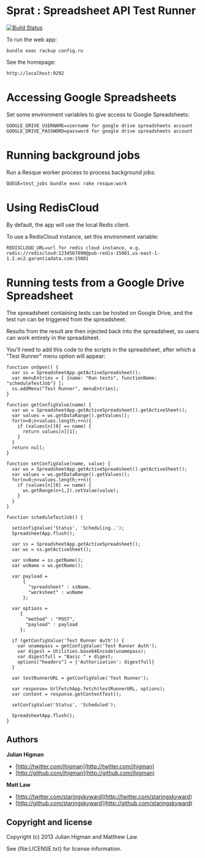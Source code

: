 Sprat : Spreadsheet API Test Runner
===================================


[![Build Status](https://travis-ci.org/[YOUR_GITHUB_USERNAME]/[YOUR_PROJECT_NAME].png)](https://travis-ci.org/[YOUR_GITHUB_USERNAME]/[YOUR_PROJECT_NAME])


To run the web app:

	bundle exec rackup config.ru

See the homepage:

	http://localhost:9292


Accessing Google Spreadsheets
=============================

Set some environment variables to give access to Google Spreadsheets:

	GOOGLE_DRIVE_USERNAME=username for google drive spreadsheets account
	GOOGLE_DRIVE_PASSWORD=password for google drive spreadsheets account


Running background jobs
=======================

Run a Resque worker process to process background jobs:

	QUEUE=test_jobs bundle exec rake resque:work


Using RedisCloud
================

By default, the app will use the local Redis client.

To use a RedisCloud instance, set this environment variable:

	REDISCLOUD_URL=url for redis cloud instance, e.g. redis://rediscloud:1234567890@pub-redis-15001.us-east-1-1.2.ec2.garantiadata.com:15001



Running tests from a Google Drive Spreadsheet
=============================================

The spreadsheet containing tests can be hosted on Google Drive, and the test run can be triggered from the spreadsheet. 

Results from the result are then injected back into the spreadsheet, so users can work entirely in the spreadsheet.

You'll need to add this code to the scripts in the spreadsheet, after which a "Test Runner" menu option will appear:




	function onOpen() {
	  var ss = SpreadsheetApp.getActiveSpreadsheet();
	  var menuEntries = [ {name: "Run tests", functionName: "scheduleTestJob"} ];
	  ss.addMenu("Test Runner", menuEntries);
	}

	function getConfigValue(name) {
	  var ws = SpreadsheetApp.getActiveSpreadsheet().getActiveSheet();
	  var values = ws.getDataRange().getValues();
	  for(n=0;n<values.length;++n){
	    if (values[n][0] == name) {
	      return values[n][1];
	    }
	  }
	  return null;
	}

	function setConfigValue(name, value) {
	  var ws = SpreadsheetApp.getActiveSpreadsheet().getActiveSheet();
	  var values = ws.getDataRange().getValues();
	  for(n=0;n<values.length;++n){
	    if (values[n][0] == name) {
	      ws.getRange(n+1,2).setValue(value);
	    }
	  }
	}

	function scheduleTestJob() {

	  setConfigValue('Status', 'Scheduling..');
	  SpreadsheetApp.flush();
	  
	  var ss = SpreadsheetApp.getActiveSpreadsheet();
	  var ws = ss.getActiveSheet();
	  
	  var ssName = ss.getName();
	  var wsName = ws.getName();
	  
	  var payload =
	      {
	        "spreadsheet" : ssName,
	        "worksheet" : wsName
	      };

	  var options =
	     {
	       "method" : "POST",
	       "payload" : payload
	     };
	  
	  if (getConfigValue('Test Runner Auth')) {
	    var unamepass = getConfigValue('Test Runner Auth');
	    var digest = Utilities.base64Encode(unamepass);
	    var digestfull = "Basic " + digest;
	    options["headers"] = {'Authorization': digestfull}
	  }
	  
	  var testRunnerURL = getConfigValue('Test Runner');
	  
	  var response= UrlFetchApp.fetch(testRunnerURL, options);
	  var content = response.getContentText();

	  setConfigValue('Status', 'Scheduled');

	  SpreadsheetApp.flush();
	}




## Authors

**Julian Higman**

+ [http://twitter.com/jhigman](http://twitter.com/jhigman)
+ [http://github.com/jhigman](http://github.com/jhigman)

**Matt Law**

+ [http://twitter.com/staringskyward](http://twitter.com/staringskyward)
+ [http://github.com/staringskyward](http://github.com/staringskyward)

## Copyright and license

Copyright (c) 2013 Julian Higman and Matthew Law.

See {file:LICENSE.txt} for license information.
